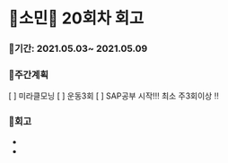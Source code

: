 # 🌼소민🌼 20회차 회고

### 🥕기간: 2021.05.03~ 2021.05.09

### 🍆주간계획

 [ ] 미라클모닝 
 [ ] 운동3회
 [ ] SAP공부 시작!!! 최소 주3회이상 !!
 
### 🥦회고

- 
- 
